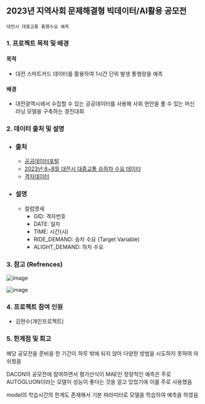 ## 2023년 지역사회 문제해결형 빅데이터/AI활용 공모전

`대전시 대중교통 통행수요 예측`

### 1. 프로젝트 목적 및 배경

#### 목적
- 대전 스마트카드 데이터를 활용하여 1시간 단위 발생 통행량을 예측

#### 배경
- 대전광역시에서 수집할 수 있는 공공데이터를 사용해 사회 현안을 풀 수 있는 머신러닝 모델을 구축하는 경진대회

### 2. 데이터 출처 및 설명
 - ### 출처
   - [공공데이터포털](https://www.data.go.kr/index.do)
   - [2023년 6~8월 대전시 대중교통 승하차 수요 데이터](https://www.data.go.kr/data/15060591/fileData.do)
   - [격자데이터](https://map.ngii.go.kr/ms/map/NlipMap.do?tabGb=total)
     
 - ### 설명
   - 컬럼명세
     - GID: 격자번호
     - DATE: 일자
     - TIME: 시간(시)
     - RIDE_DEMAND: 승차 수요 (Target Variable)
     - ALIGHT_DEMAND: 하차 수요

### 3. 참고 (Refrences)
![image](https://github.com/hyunsookim0813/Portfolio_hs/assets/100894661/efe089a5-8ad8-4c52-9792-8397bb3b4216)

![image](https://github.com/hyunsookim0813/Portfolio_hs/assets/100894661/7a0b444c-51b9-4e32-b399-19ab4d8048d6)


### 4. 프로젝트 참여 인원
- 김현수(개인프로젝트)

### 5. 한계점 및 회고
해당 공모전을 준비을 한 기간이 하루 밖에 되지 않아 다양한 방법을 시도하지 못하여 아쉬웠음

DACON의 공모전에 참여하면서 평가산식이 MAE인 정량적인 예측은 주로 AUTOGLUON이라는 모델이 성능이 좋다는 것을 알고 있었기에 이를 주로 사용했음

model의 학습시간의 한계도 존재해서 기본 파라미터로 모델을 학습하여 예측을 하였음
